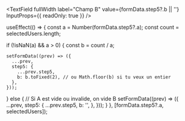 <TextField
  fullWidth
  label="Champ B"
  value={formData.step5?.b || ''}
  InputProps={{ readOnly: true }}
/>

useEffect(() => {
  const a = Number(formData.step5?.a);
  const count = selectedUsers.length;

  if (!isNaN(a) && a > 0) {
    const b = count / a;

    setFormData((prev) => ({
      ...prev,
      step5: {
        ...prev.step5,
        b: b.toFixed(2), // ou Math.floor(b) si tu veux un entier
      },
    }));
  } else {
    // Si A est vide ou invalide, on vide B
    setFormData((prev) => ({
      ...prev,
      step5: {
        ...prev.step5,
        b: '',
      },
    }));
  }
}, [formData.step5?.a, selectedUsers]);
